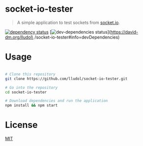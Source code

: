 # socket-io-tester

> A simple application to test sockets from [socket.io](http://socket.io/).

[![dependency status](https://david-dm.org/lludol/socket-io-tester.svg)](https://david-dm.org/lludol/socket-io-tester\
)
[![dev-dependencies status](https://david-dm.org/lludol/socket-io-tester/dev-status.svg)](https://david-dm.org/lludol\
/socket-io-tester#info=devDependencies)

# Usage

```bash

# Clone this repository
git clone https://github.com/lludol/socket-io-tester.git

# Go into the repository
cd socket-io-tester

# Download dependencies and run the application
npm install && npm start

```

# License

[MIT](LICENSE.md)
